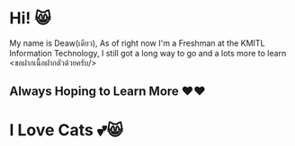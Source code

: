 # Hi! 😸 
My name is Deaw(เดียว), As of right now I'm a Freshman at the KMITL Information Technology, I still got a long way to go and a lots more to learn <ขอฝากเนื้อฝากตัวด้วยครับ/>

## Always Hoping to Learn More ❤️❤️

# I Love Cats 💕😸

